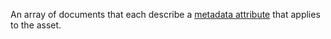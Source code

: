 An array of documents that each describe a [metadata
attribute](https://docs.mongodb.com/realm/hosting/file-metadata-attributes)
that applies to the asset.
